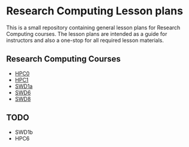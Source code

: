 # Research Computing Lesson plans

This is a small repository containing general lesson plans for Research Computing courses. The lesson plans are intended as a guide for instructors and also a one-stop for all required lesson materials.

## Research Computing Courses

- [HPC0](https://github.com/ARCTraining/rc-lesson-plans/blob/main/hpc0/hpc0-lesson-plan.md)
- [HPC1](https://github.com/ARCTraining/rc-lesson-plans/blob/main/hpc1/hpc1-lesson-plan.md)
- [SWD1a](https://github.com/ARCTraining/rc-lesson-plans/blob/main/swd1a/swd1a.md)
- [SWD6](https://github.com/ARCTraining/rc-lesson-plans/blob/main/swd6/swd6.md)
- [SWD8](https://github.com/ARCTraining/rc-lesson-plans/blob/main/swd8/swd8.md)

## TODO

- SWD1b
- HPC6
